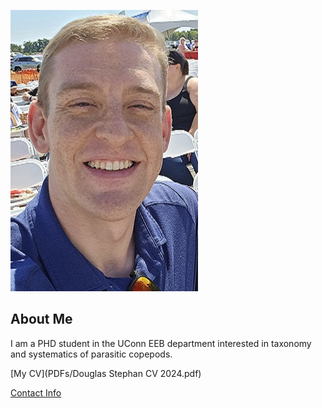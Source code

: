 ![Image of Douglas Stephan](images/headshot_3.jpg "REPLACE_WITH_SHORT_DESCRIPTION")

## About Me
I am a PHD student in the UConn EEB department interested in taxonomy and systematics of parasitic copepods.

[My CV](PDFs/Douglas Stephan CV 2024.pdf)

[Contact Info](contact-info.html) 
